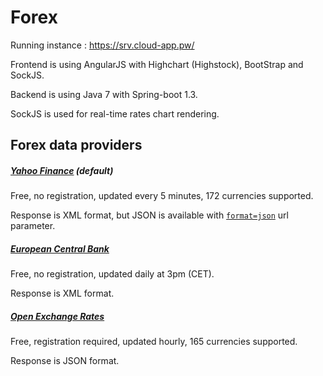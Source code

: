 Forex
=====

Running instance : https://srv.cloud-app.pw/

Frontend is using AngularJS with Highchart (Highstock), BootStrap and SockJS.

Backend is using Java 7 with Spring-boot 1.3.

SockJS is used for real-time rates chart rendering.

Forex data providers
--------
##### [Yahoo Finance](http://finance.yahoo.com/webservice/v1/symbols/allcurrencies/quote) (default)
Free, no registration, updated every 5 minutes, 172 currencies supported.

Response is XML format, but JSON is available with [`format=json`](http://finance.yahoo.com/webservice/v1/symbols/allcurrencies/quote?format=json) url parameter.

##### [European Central Bank](http://www.ecb.europa.eu/stats/exchange/eurofxref/html/index.en.html)
Free, no registration, updated daily at 3pm (CET).

Response is XML format.

##### [Open Exchange Rates](https://openexchangerates.org/documentation)
Free, registration required, updated hourly, 165 currencies supported.

Response is JSON format.
